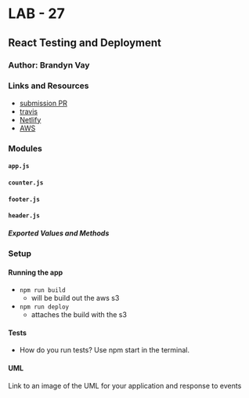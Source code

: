 # LAB - 27

## React Testing and Deployment

### Author: Brandyn Vay

### Links and Resources

* [submission PR](https://github.com/brandyn-vay-401-advanced-javascript/lab-class-27)
* [travis](https://travis-ci.com/brandyn-vay-401-advanced-javascript/lab-class-27)
* [Netlify](https://jovial-bardeen-508ab8.netlify.com/)
* [AWS](http://bv-react-counter.s3-website-us-west-2.amazonaws.com/#)

### Modules

#### `app.js`
#### `counter.js`
#### `footer.js`
#### `header.js`

##### Exported Values and Methods

### Setup

#### Running the app
* `npm run build`
  * will be build out the aws s3
* `npm run deploy`
  * attaches the build with the s3
  
#### Tests

* How do you run tests? Use npm start in the terminal.

#### UML

Link to an image of the UML for your application and response to events
